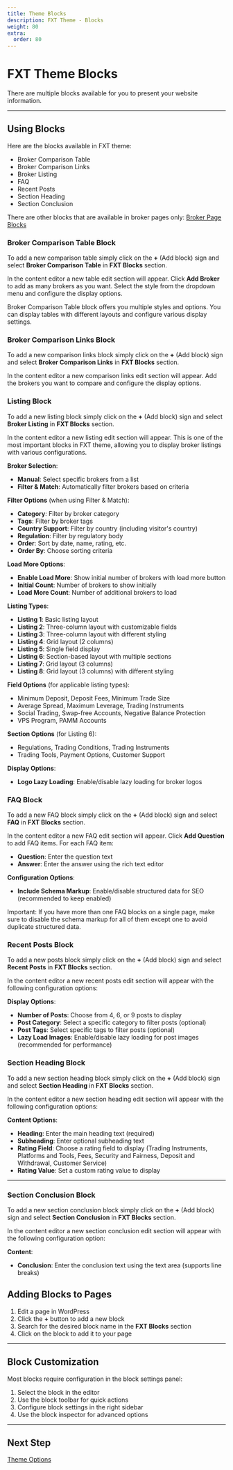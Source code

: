 ```yaml
---
title: Theme Blocks
description: FXT Theme - Blocks
weight: 80
extra:
  order: 80
---
```


# FXT Theme Blocks

There are multiple blocks available for you to present your website information.

---

## Using Blocks

Here are the blocks available in FXT theme:

- Broker Comparison Table
- Broker Comparison Links
- Broker Listing
- FAQ
- Recent Posts
- Section Heading
- Section Conclusion

There are other blocks that are available in broker pages only: [Broker Page Blocks](/docs/fxt/broker-page-blocks/)

### Broker Comparison Table Block

To add a new comparison table simply click on the **+** (Add block) sign and select **Broker Comparison Table** in **FXT Blocks** section.

In the content editor a new table edit section will appear. Click **Add Broker** to add as many brokers as you want. Select the style from the dropdown menu and configure the display options.

Broker Comparison Table block offers you multiple styles and options. You can display tables with different layouts and configure various display settings.

### Broker Comparison Links Block

To add a new comparison links block simply click on the **+** (Add block) sign and select **Broker Comparison Links** in **FXT Blocks** section.

In the content editor a new comparison links edit section will appear. Add the brokers you want to compare and configure the display options.

### Listing Block

To add a new listing block simply click on the **+** (Add block) sign and select **Broker Listing** in **FXT Blocks** section.

In the content editor a new listing edit section will appear. This is one of the most important blocks in FXT theme, allowing you to display broker listings with various configurations.

**Broker Selection**:

- **Manual**: Select specific brokers from a list
- **Filter & Match**: Automatically filter brokers based on criteria

**Filter Options** (when using Filter & Match):

- **Category**: Filter by broker category
- **Tags**: Filter by broker tags
- **Country Support**: Filter by country (including visitor's country)
- **Regulation**: Filter by regulatory body
- **Order**: Sort by date, name, rating, etc.
- **Order By**: Choose sorting criteria

**Load More Options**:

- **Enable Load More**: Show initial number of brokers with load more button
- **Initial Count**: Number of brokers to show initially
- **Load More Count**: Number of additional brokers to load

**Listing Types**:

- **Listing 1**: Basic listing layout
- **Listing 2**: Three-column layout with customizable fields
- **Listing 3**: Three-column layout with different styling
- **Listing 4**: Grid layout (2 columns)
- **Listing 5**: Single field display
- **Listing 6**: Section-based layout with multiple sections
- **Listing 7**: Grid layout (3 columns)
- **Listing 8**: Grid layout (3 columns) with different styling

**Field Options** (for applicable listing types):

- Minimum Deposit, Deposit Fees, Minimum Trade Size
- Average Spread, Maximum Leverage, Trading Instruments
- Social Trading, Swap-free Accounts, Negative Balance Protection
- VPS Program, PAMM Accounts

**Section Options** (for Listing 6):

- Regulations, Trading Conditions, Trading Instruments
- Trading Tools, Payment Options, Customer Support

**Display Options**:

- **Logo Lazy Loading**: Enable/disable lazy loading for broker logos

### FAQ Block

To add a new FAQ block simply click on the **+** (Add block) sign and select **FAQ** in **FXT Blocks** section.

In the content editor a new FAQ edit section will appear. Click **Add Question** to add FAQ items. For each FAQ item:

- **Question**: Enter the question text
- **Answer**: Enter the answer using the rich text editor

**Configuration Options**:

- **Include Schema Markup**: Enable/disable structured data for SEO (recommended to keep enabled)

Important: If you have more than one FAQ blocks on a single page, make sure to disable the schema markup for all of them except one to avoid duplicate structured data.

### Recent Posts Block

To add a new posts block simply click on the **+** (Add block) sign and select **Recent Posts** in **FXT Blocks** section.

In the content editor a new recent posts edit section will appear with the following configuration options:

**Display Options**:

- **Number of Posts**: Choose from 4, 6, or 9 posts to display
- **Post Category**: Select a specific category to filter posts (optional)
- **Post Tags**: Select specific tags to filter posts (optional)
- **Lazy Load Images**: Enable/disable lazy loading for post images (recommended for performance)

### Section Heading Block

To add a new section heading block simply click on the **+** (Add block) sign and select **Section Heading** in **FXT Blocks** section.

In the content editor a new section heading edit section will appear with the following configuration options:

**Content Options**:

- **Heading**: Enter the main heading text (required)
- **Subheading**: Enter optional subheading text
- **Rating Field**: Choose a rating field to display (Trading Instruments, Platforms and Tools, Fees, Security and Fairness, Deposit and Withdrawal, Customer Service)
- **Rating Value**: Set a custom rating value to display

---

### Section Conclusion Block

To add a new section conclusion block simply click on the **+** (Add block) sign and select **Section Conclusion** in **FXT Blocks** section.

In the content editor a new section conclusion edit section will appear with the following configuration option:

**Content**:

- **Conclusion**: Enter the conclusion text using the text area (supports line breaks)

## Adding Blocks to Pages

1. Edit a page in WordPress
2. Click the **+** button to add a new block
3. Search for the desired block name in the **FXT Blocks** section
4. Click on the block to add it to your page

---

## Block Customization

Most blocks require configuration in the block settings panel:

1. Select the block in the editor
2. Use the block toolbar for quick actions
3. Configure block settings in the right sidebar
4. Use the block inspector for advanced options

---

## Next Step

[Theme Options](/docs/fxt/theme-options/)
